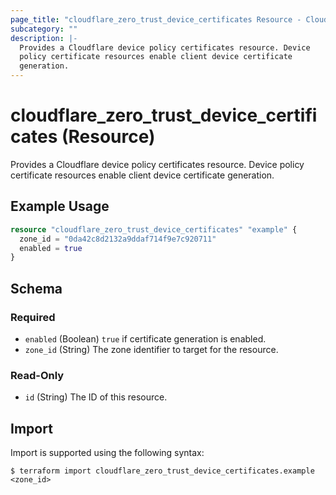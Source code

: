 ```yaml
---
page_title: "cloudflare_zero_trust_device_certificates Resource - Cloudflare"
subcategory: ""
description: |-
  Provides a Cloudflare device policy certificates resource. Device
  policy certificate resources enable client device certificate
  generation.
---
```


# cloudflare_zero_trust_device_certificates (Resource)

Provides a Cloudflare device policy certificates resource. Device
policy certificate resources enable client device certificate
generation.

## Example Usage

```terraform
resource "cloudflare_zero_trust_device_certificates" "example" {
  zone_id = "0da42c8d2132a9ddaf714f9e7c920711"
  enabled = true
}
```
<!-- schema generated by tfplugindocs -->
## Schema

### Required

- `enabled` (Boolean) `true` if certificate generation is enabled.
- `zone_id` (String) The zone identifier to target for the resource.

### Read-Only

- `id` (String) The ID of this resource.

## Import

Import is supported using the following syntax:

```shell
$ terraform import cloudflare_zero_trust_device_certificates.example <zone_id>
```
